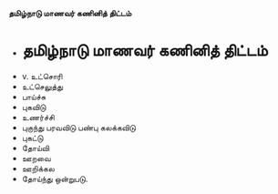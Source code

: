**தமிழ்நாடு மாணவர் கணினித் திட்டம்**
- # தமிழ்நாடு மாணவர் கணினித் திட்டம்
- v. உட்சொரி
- உட்செலுத்து
- பாய்ச்சு
- புகவிடு
- உணர்ச்சி
- புகுந்து பரவவிடு பண்பு கலக்கவிடு
- புகட்டு
- தோய்வி
- ஊறவை
- ஊறிக்கல
- தோய்ந்து ஒன்றுபடு.

